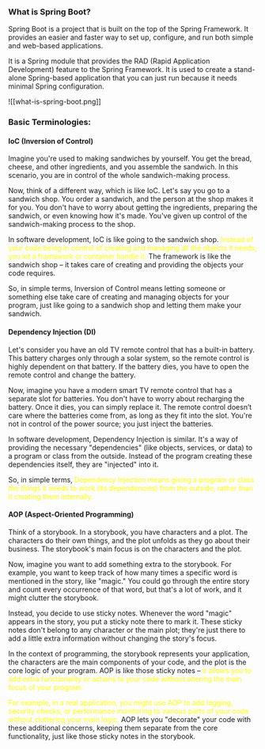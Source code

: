 
### What is Spring Boot?

Spring Boot is a project that is built on the top of the Spring Framework. It provides an easier and faster way to set up, configure, and run both simple and web-based applications.

It is a Spring module that provides the RAD (Rapid Application Development) feature to the Spring Framework. It is used to create a stand-alone Spring-based application that you can just run because it needs minimal Spring configuration.

![[what-is-spring-boot.png]]
### Basic Terminologies:

#### IoC (Inversion of Control)

Imagine you're used to making sandwiches by yourself. You get the bread, cheese, and other ingredients, and you assemble the sandwich. In this scenario, you are in control of the whole sandwich-making process.

Now, think of a different way, which is like IoC. Let's say you go to a sandwich shop. You order a sandwich, and the person at the shop makes it for you. You don't have to worry about getting the ingredients, preparing the sandwich, or even knowing how it's made. You've given up control of the sandwich-making process to the shop.

In software development, IoC is like going to the sandwich shop. <font color="#ffff00">Instead of your code being in control of creating and managing all the objects it needs, you let a framework or container handle it. </font>The framework is like the sandwich shop – it takes care of creating and providing the objects your code requires.

So, in simple terms, Inversion of Control means letting someone or something else take care of creating and managing objects for your program, just like going to a sandwich shop and letting them make your sandwich.

#### Dependency Injection (DI)

Let's consider you have an old TV remote control that has a built-in battery. This battery charges only through a solar system, so the remote control is highly dependent on that battery. If the battery dies, you have to open the remote control and change the battery.

Now, imagine you have a modern smart TV remote control that has a separate slot for batteries. You don't have to worry about recharging the battery. Once it dies, you can simply replace it. The remote control doesn’t care where the batteries come from, as long as they fit into the slot. You're not in control of the power source; you just inject the batteries.

In software development, Dependency Injection is similar. It's a way of providing the necessary "dependencies" (like objects, services, or data) to a program or class from the outside. Instead of the program creating these dependencies itself, they are "injected" into it.

So, in simple terms, <font color="#ffff00">Dependency Injection means giving a program or class the things it needs to work (its dependencies) from the outside, rather than it creating them internally.</font>

#### AOP (Aspect-Oriented Programming)

Think of a storybook. In a storybook, you have characters and a plot. The characters do their own things, and the plot unfolds as they go about their business. The storybook's main focus is on the characters and the plot.

Now, imagine you want to add something extra to the storybook. For example, you want to keep track of how many times a specific word is mentioned in the story, like "magic." You could go through the entire story and count every occurrence of that word, but that's a lot of work, and it might clutter the storybook.

Instead, you decide to use sticky notes. Whenever the word "magic" appears in the story, you put a sticky note there to mark it. These sticky notes don't belong to any character or the main plot; they're just there to add a little extra information without changing the story's focus.

In the context of programming, the storybook represents your application, the characters are the main components of your code, and the plot is the core logic of your program. AOP is like those sticky notes – <font color="#ffff00">i</font><font color="#ffff00">t allows you to add extra functionality or actions to your code without altering the main focus of your program.</font>

<font color="#ffff00">For example, in a real application, you might use AOP to add logging, security checks, or performance monitoring to various parts of your code without cluttering your main logic. </font>AOP lets you "decorate" your code with these additional concerns, keeping them separate from the core functionality, just like those sticky notes in the storybook.


